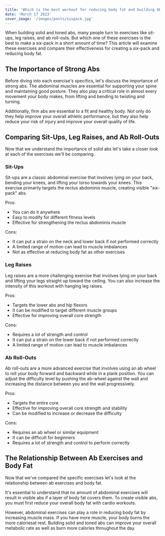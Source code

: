 ```yaml
---
title: 'Which is the best workout for reducing body fat and building Abs?'
date: 'March 17 2023'
cover_image: '/images/posts/sixpack.jpg'
---
```



When building solid and toned abs, many people turn to exercises like sit-ups, leg raises, and ab roll-outs. But which one of these exercises is the best to make a six-pack in a short amount of time? This article will examine these exercises and compare their effectiveness for creating a six-pack and reducing body fat. 

## The Importance of Strong Abs

Before diving into each exercise's specifics, let's discuss the importance of strong abs. The abdominal muscles are essential for supporting your spine and maintaining good posture. They also play a critical role in almost every movement your body makes, from lifting and bending to twisting and turning.

Additionally, firm abs are essential to a fit and healthy body. Not only do they help improve your overall athletic performance, but they also help reduce your risk of injury and improve your overall quality of life.

## Comparing Sit-Ups, Leg Raises, and Ab Roll-Outs

Now that we understand the importance of solid abs let's take a closer look at each of the exercises we'll be comparing.

### Sit-Ups

Sit-ups are a classic abdominal exercise that involves lying on your back, bending your knees, and lifting your torso towards your knees. This exercise primarily targets the rectus abdominis muscle, creating visible "six-pack" abs.

Pros:
- You can do it anywhere
- Easy to modify for different fitness levels
- Effective for strengthening the rectus abdominis muscle

Cons:
- It can put a strain on the neck and lower back if not performed correctly
- A limited range of motion can lead to muscle imbalances
- Not as effective at reducing body fat as other exercises

### Leg Raises

Leg raises are a more challenging exercise that involves lying on your back and lifting your legs straight up toward the ceiling. You can also increase the intensity of this workout with hanging leg raises. 

Pros:
- Targets the lower abs and hip flexors
- It can be modified to target different muscle groups
- Effective for improving overall core strength

Cons:
- Requires a lot of strength and control
- It can put a strain on the lower back if not performed correctly
- A limited range of motion can lead to muscle imbalances 


### Ab Roll-Outs

Ab roll-outs are a more advanced exercise that involves using an ab wheel to roll your body forward and backward while in a plank position. You can adjust the difficulty level by pushing the ab-wheel against the wall and increasing the distance between you and the wall progressively.

Pros:
- Targets the entire core
- Effective for improving overall core strength and stability
- Can be modified to increase or decrease the difficulty

Cons:
- Requires an ab wheel or similar equipment
- It can be difficult for beginners
- Requires a lot of strength and control to perform correctly

## The Relationship Between Ab Exercises and Body Fat

Now that we've compared the specific exercises let's look at the relationship between ab exercises and body fat.

It's essential to understand that no amount of abdominal exercises will result in visible abs if a layer of body fat covers them. To create visible abs, you must first reduce your overall body fat with cardio workouts.

However, abdominal exercises can play a role in reducing body fat by increasing muscle mass. If you have more muscle, your body burns the more caloriesat rest. Building solid and toned abs can improve your overall metabolic rate as well as burn more calories throughout the day. 